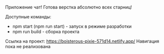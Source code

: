 Приложение чат! Готова верстка абсолютно всех старниц!

Доступные команды:

 - npm start (npm run start) - запуск в режиме разработки
 - npm run build - сборка проекта

Ссылка на проект: https://boisterous-pixie-571d14.netlify.app/ Навигация пока не реализована